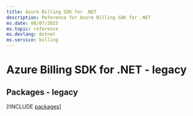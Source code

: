 ```yaml
---
title: Azure Billing SDK for .NET
description: Reference for Azure Billing SDK for .NET
ms.date: 08/07/2025
ms.topic: reference
ms.devlang: dotnet
ms.service: billing
---
```

# Azure Billing SDK for .NET - legacy
## Packages - legacy
[!INCLUDE [packages](billing-index.md)]